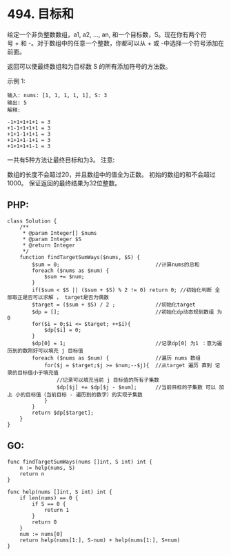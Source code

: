 # 494. 目标和 
给定一个非负整数数组，a1, a2, ..., an, 和一个目标数，S。现在你有两个符号 + 和 -。对于数组中的任意一个整数，你都可以从 + 或 -中选择一个符号添加在前面。

返回可以使最终数组和为目标数 S 的所有添加符号的方法数。

示例 1:

```
输入: nums: [1, 1, 1, 1, 1], S: 3
输出: 5
解释: 

-1+1+1+1+1 = 3
+1-1+1+1+1 = 3
+1+1-1+1+1 = 3
+1+1+1-1+1 = 3
+1+1+1+1-1 = 3

```
一共有5种方法让最终目标和为3。
注意:

数组的长度不会超过20，并且数组中的值全为正数。
初始的数组的和不会超过1000。
保证返回的最终结果为32位整数。


## PHP:

```
class Solution {
    /**
     * @param Integer[] $nums
     * @param Integer $S
     * @return Integer
     */
    function findTargetSumWays($nums, $S) {
        $sum = 0;                               //计算nums的总和
        foreach ($nums as $num) {
            $sum += $num;
        }
        if($sum < $S || ($sum + $S) % 2 != 0) return 0; //初始化判断 全部取正是否可以求解 ， target是否为偶数
        $target = ($sum + $S) / 2 ;             //初始化target
        $dp = [];                               //初始化dp动态规划数组 为 0
        for($i = 0;$i <= $target; ++$i){
            $dp[$i] = 0;
        }
        $dp[0] = 1;                             //记录dp[0] 为1 ：意为遍历到的数刚好可以填充 j 目标值
        foreach ($nums as $num) {               //遍历 nums 数组
            for($j = $target;$j >= $num;--$j){  //从target 遍历 直到 记录的目标值小于填充值
                //记录可以填充当前 j 目标值的所有子集数
                $dp[$j] += $dp[$j - $num];      //当前目标的子集数 可以 加上 小的目标值（当前目标 - 遍历到的数字）的实现子集数
            }
        }
        return $dp[$target];
    }
}

```

## GO:

```
func findTargetSumWays(nums []int, S int) int {
    n := help(nums, S)
	return n
}

func help(nums []int, S int) int {
	if len(nums) == 0 {
		if S == 0 {
			return 1
		}
		return 0
	}
	num := nums[0]
	return help(nums[1:], S-num) + help(nums[1:], S+num)
}
```
